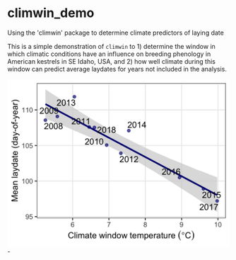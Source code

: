 # climwin_demo
Using the 'climwin' package to determine climate predictors of laying date

This is a simple demonstration of `climwin` to 1) determine the window in which climatic conditions have an influence on breeding phenology in American kestrels in SE Idaho, USA, and 2) how well climate during this window can predict average laydates for years not included in the analysis.

<img src="/figures/ribbon.png" width="1202" />-
